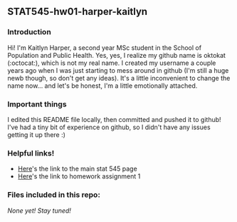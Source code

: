## STAT545-hw01-harper-kaitlyn

### Introduction
Hi! I'm Kaitlyn Harper, a second year MSc student in the School of Population and Public Health. Yes, yes, I realize my github name is oktokat (:octocat:), which is not my real name. I created my username a couple years ago when I was just starting to mess around in github (I'm still a huge newb though, so don't get any ideas). It's a little inconvenient to change the name now... and let's be honest, I'm a little emotionally attached.

### Important things
I edited this README file locally, then committed and pushed it to github! I've had a tiny bit of experience on github, so I didn't have any issues getting it up there :)

### Helpful links!
- [Here](http://stat545.com/)'s the link to the main stat 545 page
- [Here](http://stat545.com/hw01_edit-README.html)'s the link to homework assignment 1

### Files included in this repo:
_None yet! Stay tuned!_

